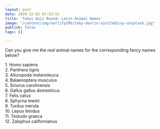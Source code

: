 ```yaml
---
layout: post
date: 2020-12-02 07:53:51
title: 'Tobys Quiz Round: Latin Animal Names'
image: "/content/img/netlifyCMS/toby-devlin-o1vt2x82cxy-unsplash.jpg"
publish: false
tags: []

---
```

Can you give me the _real_ animal names for the corresponding fancy names below?

1\. Homo sapiens  
2\. Panthera tigris  
3\. Ailuropoda melanoleuca  
4\. Balaenoptera musculus  
5\. Sciurus carolinensis  
6\. Gallus gallus domesticus  
7\. Felis catus  
8\. Sphyrna lewini  
9\. Turdus merula  
10\. Lepus timidus  
11\. Testudo graeca  
12\. Zalophus californianus